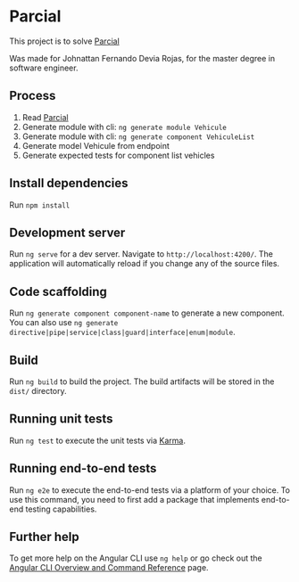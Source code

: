 # Parcial

This project is to solve [Parcial](https://www.dropbox.com/s/810ko2ghwa2uxxc/Parcial_Grupo1.docx)

Was made for Johnattan Fernando Devia Rojas, for the master degree in software engineer.

## Process

1. Read [Parcial](https://www.dropbox.com/s/810ko2ghwa2uxxc/Parcial_Grupo1.docx)
2. Generate module with cli: `ng generate module Vehicule`
2. Generate module with cli: `ng generate component VehiculeList`
3. Generate model Vehicule from endpoint
3. Generate expected tests for component list vehicles

## Install dependencies

Run `npm install`

## Development server

Run `ng serve` for a dev server. Navigate to `http://localhost:4200/`. The application will automatically reload if you change any of the source files.

## Code scaffolding

Run `ng generate component component-name` to generate a new component. You can also use `ng generate directive|pipe|service|class|guard|interface|enum|module`.

## Build

Run `ng build` to build the project. The build artifacts will be stored in the `dist/` directory.

## Running unit tests

Run `ng test` to execute the unit tests via [Karma](https://karma-runner.github.io).

## Running end-to-end tests

Run `ng e2e` to execute the end-to-end tests via a platform of your choice. To use this command, you need to first add a package that implements end-to-end testing capabilities.

## Further help

To get more help on the Angular CLI use `ng help` or go check out the [Angular CLI Overview and Command Reference](https://angular.io/cli) page.
